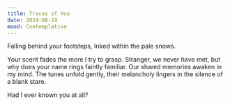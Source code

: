 ```yaml
---
title: Traces of You
date: 2024-08-19
mood: Contemplative
---
```


Falling behind your footsteps,
Inked within the pale snows.

Your scent fades the more I try to grasp.
Stranger, we never have met, but why does your name rings faintly familiar.
Our shared memories awaken in my mind.
The tunes unfold gently, their melancholy lingers in the silence of a blank stare.

Had I ever known you at all?
